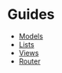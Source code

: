 # Guides

* [Models](guides/models.md)
* [Lists](guides/lists.md)
* [Views](guides/view.md)
* [Router](guides/router.md)
